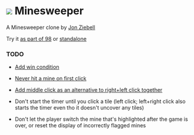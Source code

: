 
# ![](../../images/icons/minesweeper-32x32.png) Minesweeper

A Minesweeper clone by [Jon Ziebell](https://github.com/ziebelje/)

Try it [as part of 98](https://98.js.org/) or [standalone](https://98.js.org/programs/minesweeper/)


### TODO

* [Add win condition](https://github.com/ziebelje/minesweeper/issues/1)

* [Never hit a mine on first click](https://github.com/ziebelje/minesweeper/issues/2)

* [Add middle click as an alternative to right+left click together](https://github.com/ziebelje/minesweeper/issues/5)

* Don't start the timer until you click a tile (left click; left+right click also starts the timer even tho it doesn't uncover any tiles)

* Don't let the player switch the mine that's highlighted after the game is over, or reset the display of incorrectly flagged mines
